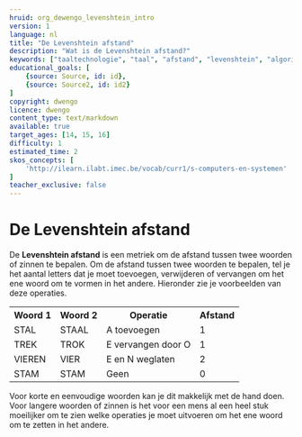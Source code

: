 ```yaml
---
hruid: org_dewengo_levenshtein_intro
version: 1
language: nl
title: "De Levenshtein afstand"
description: "Wat is de Levenshtein afstand?"
keywords: ["taaltechnologie", "taal", "afstand", "levenshtein", "algoritme"]
educational_goals: [
    {source: Source, id: id}, 
    {source: Source2, id: id2}
]
copyright: dwengo
licence: dwengo
content_type: text/markdown
available: true
target_ages: [14, 15, 16]
difficulty: 1
estimated_time: 2
skos_concepts: [
    'http://ilearn.ilabt.imec.be/vocab/curr1/s-computers-en-systemen'
]
teacher_exclusive: false
---
```


# De Levenshtein afstand

De **Levenshtein afstand** is een metriek om de afstand tussen twee woorden of zinnen te bepalen. Om de afstand tussen twee woorden te bepalen, tel je het aantal letters dat je moet toevoegen, verwijderen of vervangen om het ene woord om te vormen in het andere. Hieronder zie je voorbeelden van deze operaties.

<table>
    <tr>
        <th>Woord 1</th>
        <th>Woord 2</th>
        <th>Operatie</th>
        <th>Afstand</th>
    </tr>
    <tr>
        <td>STAL</td>
        <td>STAAL</td>
        <td>A toevoegen</td>
        <td>1</td>
    </tr>
    <tr>
        <td>TREK</td>
        <td>TROK</td>
        <td>E vervangen door O</td>
        <td>1</td>
    </tr>
    <tr>
        <td>VIEREN</td>
        <td>VIER</td>
        <td>E en N weglaten</td>
        <td>2</td>
    </tr>
    <tr>
        <td>STAM</td>
        <td>STAM</td>
        <td>Geen</td>
        <td>0</td>
    </tr>
</table>

Voor korte en eenvoudige woorden kan je dit makkelijk met de hand doen. Voor langere woorden of zinnen is het voor een mens al een heel stuk moeilijker om te zien welke operaties je moet uitvoeren om het ene woord om te zetten in het andere.
